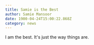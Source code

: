 ```yaml
---
title: Samie is the Best
author: Samie Mansoor
date: 1900-04-24T15:00:22.868Z
category: news
---
```

I am the best. It's just the way things are.